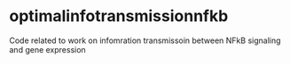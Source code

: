 # optimalinfotransmissionnfkb
Code related to work on infomration transmissoin between NFkB signaling and gene expression
